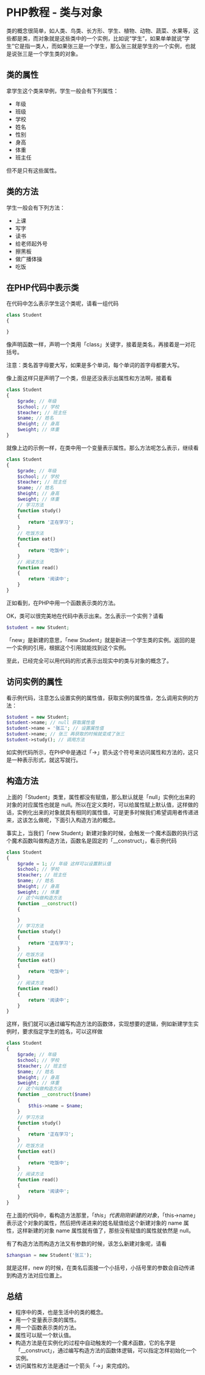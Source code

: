 # PHP教程 - 类与对象

类的概念很简单，如人类、鸟类、长方形、学生、植物、动物、蔬菜、水果等，这些都是类，而对象就是这些类中的一个实例，比如说“学生”，如果单单就说“学生”它是指一类人，而如果张三是一个学生，那么张三就是学生的一个实例，也就是说张三是一个学生类的对象。

## 类的属性

拿学生这个类来举例，学生一般会有下列属性：

* 年级
* 班级
* 学校
* 姓名
* 性别
* 身高
* 体重
* 班主任

但不是只有这些属性。

## 类的方法

学生一般会有下列方法：

* 上课
* 写字
* 读书
* 给老师起外号
* 擦黑板
* 做广播体操
* 吃饭

## 在PHP代码中表示类

在代码中怎么表示学生这个类呢，请看一组代码

```php
class Student
{

}
```

像声明函数一样，声明一个类用「class」关键字，接着是类名，再接着是一对花括号。

注意：类名首字母要大写，如果是多个单词，每个单词的首字母都要大写。

像上面这样只是声明了一个类，但是还没表示出属性和方法啊，接着看

```php
class Student
{
    $grade; // 年级
    $school; // 学校
    $teacher; // 班主任
    $name; // 姓名
    $height; // 身高
    $weight; // 体重
}
```

就像上边的示例一样，在类中用一个变量表示属性。那么方法呢怎么表示，继续看

```php
class Student
{
    $grade; // 年级
    $school; // 学校
    $teacher; // 班主任
    $name; // 姓名
    $height; // 身高
    $weight; // 体重
    // 学习方法
    function study()
    {
        return '正在学习';
    }
    // 吃饭方法
    function eat()
    {
        return '吃饭中';
    }
    // 阅读方法
    function read()
    {
        return '阅读中';
    }
}
```

正如看到，在PHP中用一个函数表示类的方法。

OK，类可以很完美地在代码中表示出来。怎么表示一个实例？请看

```php
$student = new Student;
```

「new」是新建的意思，「new Student」就是新进一个学生类的实例。返回的是一个实例的引用，根据这个引用就能找到这个实例。

至此，已经完全可以用代码的形式表示出现实中的类与对象的概念了。

## 访问实例的属性

看示例代码，注意怎么设置实例的属性值，获取实例的属性值，怎么调用实例的方法：

```php
$student = new Student;
$student->name; // null 获取属性值
$student->name = '张三'; // 设置属性值
$student->name; // 张三 再获取的时候就变成了张三
$student->study(); // 调用方法
```

如实例代码所示，在PHP中是通过「->」箭头这个符号来访问属性和方法的，这只是一种表示形式，就这写就行。

## 构造方法

上面的「Student」类里，属性都没有赋值，那么默认就是「null」实例化出来的对象的对应属性也就是 null。所以在定义类时，可以给属性赋上默认值，这样做的话，实例化出来的对象就具有相同的属性值，可是更多时候我们希望调用者传递进来，这该怎么做呢，下面引入构造方法的概念。

事实上，当我们「new Student」新建对象的时候，会触发一个魔术函数的执行这个魔术函数叫做构造方法，函数名是固定的「__construct」，看示例代码

```php
class Student
{
    $grade = 1; // 年级 这样可以设置默认值
    $school; // 学校
    $teacher; // 班主任
    $name; // 姓名
    $height; // 身高
    $weight; // 体重
    // 这个叫做构造方法
    function __construct()
    {

    }
    // 学习方法
    function study()
    {
        return '正在学习';
    }
    // 吃饭方法
    function eat()
    {
        return '吃饭中';
    }
    // 阅读方法
    function read()
    {
        return '阅读中';
    }
}
```

这样，我们就可以通过编写构造方法的函数体，实现想要的逻辑，例如新建学生实例时，要求指定学生的姓名，可以这样做

```php
class Student
{
    $grade; // 年级
    $school; // 学校
    $teacher; // 班主任
    $name; // 姓名
    $height; // 身高
    $weight; // 体重
    // 这个叫做构造方法
    function __construct($name)
    {
        $this->name = $name;
    }
    // 学习方法
    function study()
    {
        return '正在学习';
    }
    // 吃饭方法
    function eat()
    {
        return '吃饭中';
    }
    // 阅读方法
    function read()
    {
        return '阅读中';
    }
}
```

在上面的代码中，看构造方法那里，「$this」代表刚刚新建的对象，「$this->name」表示这个对象的属性，然后把传递进来的姓名赋值给这个新建对象的 name 属性，这样新建的对象 name 属性就有值了，那些没有赋值的属性就依然是 null。

有了构造方法而构造方法又有参数的时候，该怎么新建对象呢，请看

```php
$zhangsan = new Student('张三');
```

就是这样，new 的时候，在类名后面接一个小括号，小括号里的参数会自动传递到构造方法对应位置上。

## 总结

* 程序中的类，也是生活中的类的概念。
* 用一个变量表示类的属性。
* 用一个函数表示类的方法。
* 属性可以赋一个默认值。
* 构造方法是在实例化的过程中自动触发的一个魔术函数，它的名字是「__construct」，通过编写构造方法的函数体逻辑，可以指定怎样初始化一个实例。
* 访问属性和方法是通过一个箭头「->」来完成的。
